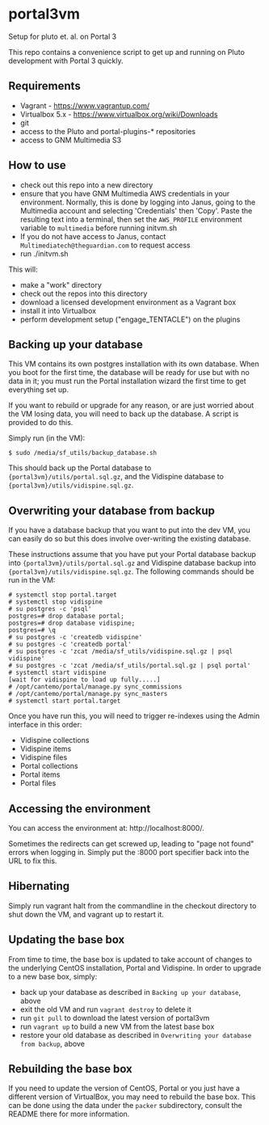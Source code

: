 # portal3vm
Setup for pluto et. al. on Portal 3

This repo contains a convenience script to get up and running on Pluto development with Portal 3 quickly.

Requirements
----

- Vagrant - https://www.vagrantup.com/
- Virtualbox 5.x - https://www.virtualbox.org/wiki/Downloads
- git
- access to the Pluto and portal-plugins-* repositories
- access to GNM Multimedia S3

How to use
----

- check out this repo into a new directory
- ensure that you have GNM Multimedia AWS credentials in your environment.
Normally, this is done by logging into Janus, going to the Multimedia account
and selecting 'Credentials' then 'Copy'.  Paste the resulting text into a terminal, then set the `AWS_PROFILE` environment variable to `multimedia` before running initvm.sh
- If you do not have access to Janus, contact `Multimediatech@theguardian.com` to request access
- run ./initvm.sh

This will:

- make a "work" directory
- check out the repos into this directory
- download a licensed development environment as a Vagrant box
- install it into Virtualbox
- perform development setup ("engage_TENTACLE") on the plugins

Backing up your database
----

This VM contains its own postgres installation with its own database.  When you
boot for the first time, the database will be ready for use but with no data in it;
you must run the Portal installation wizard the first time to get everything set up.

If you want to rebuild or upgrade for any reason, or are just worried about the VM
losing data, you will need to back up the database.  A script is provided to do this.

Simply run (in the VM):

```
$ sudo /media/sf_utils/backup_database.sh
```

This should back up the Portal database to `{portal3vm}/utils/portal.sql.gz`,
and the Vidispine database to `{portal3vm}/utils/vidispine.sql.gz`.

Overwriting your database from backup
----

If you have a database backup that you want to put into the dev VM, you can easily
do so but this does involve over-writing the existing database.

These instructions assume that you have put your Portal database backup into
`{portal3vm}/utils/portal.sql.gz` and Vidispine database backup into
`{portal3vm}/utils/vidispine.sql.gz`.
The following commands should be run in the VM:

```
# systemctl stop portal.target
# systemctl stop vidispine
# su postgres -c 'psql'
postgres=# drop database portal;
postgres=# drop database vidispine;
postgres=# \q
# su postgres -c 'createdb vidispine'
# su postgres -c 'createdb portal'
# su postgres -c 'zcat /media/sf_utils/vidispine.sql.gz | psql vidispine'
# su postgres -c 'zcat /media/sf_utils/portal.sql.gz | psql portal'
# systemctl start vidispine
[wait for vidispine to load up fully.....]
# /opt/cantemo/portal/manage.py sync_commissions
# /opt/cantemo/portal/manage.py sync_masters
# systemctl start portal.target
```

Once you have run this, you will need to trigger re-indexes using the Admin interface
in this order:

- Vidispine collections
- Vidispine items
- Vidispine files
- Portal collections
- Portal items
- Portal files

Accessing the environment
----

You can access the environment at: http://localhost:8000/.

Sometimes the redirects can get screwed up, leading to "page not found" errors when logging in.  Simply put the :8000 port specifier back into the URL to fix this.

Hibernating
----

Simply run vagrant halt from the commandline in the checkout directory to shut down the VM, and vagrant up to restart it.

Updating the base box
----

From time to time, the base box is updated to take account of changes to the underlying CentOS installation, Portal and Vidispine.
In order to upgrade to a new base box, simply:

- back up your database as described in `Backing up your database`, above
- exit the old VM and run `vagrant destroy` to delete it
- run `git pull` to download the latest version of portal3vm
- run `vagrant up` to build a new VM from the latest base box
- restore your old database as described in `Overwriting your database from backup`, above

Rebuilding the base box
----

If you need to update the version of CentOS, Portal or you just have a different version of VirtualBox, you may need to rebuild the base box.  This can be done using
the data under the ```packer``` subdirectory, consult the README there for more information.
